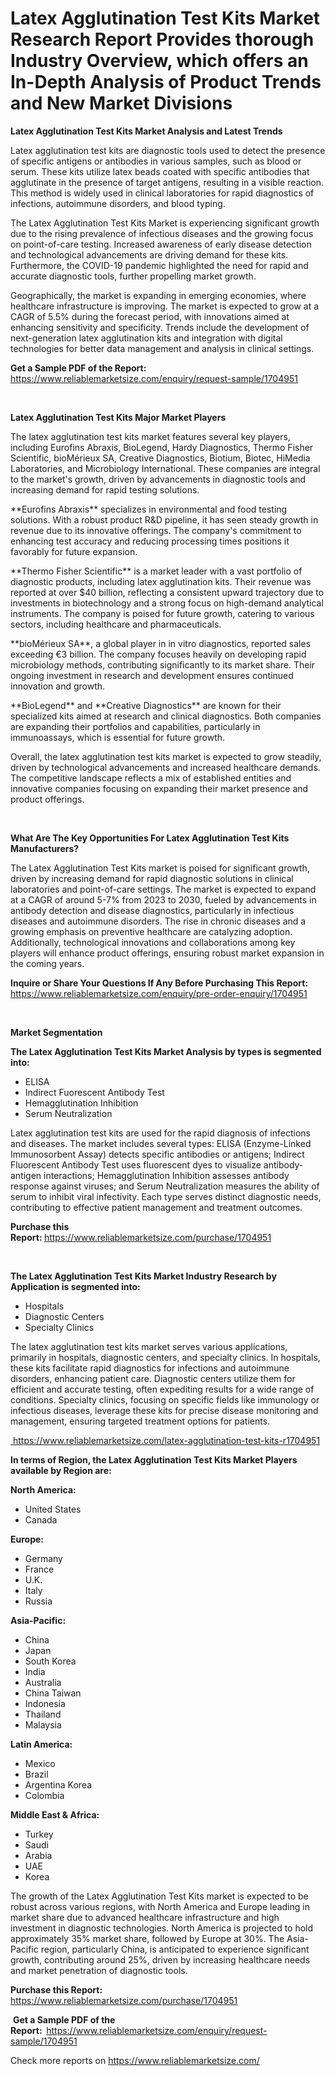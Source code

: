 <p><h1>Latex Agglutination Test Kits Market Research Report Provides thorough Industry Overview, which offers an In-Depth Analysis of Product Trends and New Market Divisions</h1></p><p><strong>Latex Agglutination Test Kits Market Analysis and Latest Trends</strong></p>
<p><p>Latex agglutination test kits are diagnostic tools used to detect the presence of specific antigens or antibodies in various samples, such as blood or serum. These kits utilize latex beads coated with specific antibodies that agglutinate in the presence of target antigens, resulting in a visible reaction. This method is widely used in clinical laboratories for rapid diagnostics of infections, autoimmune disorders, and blood typing.</p><p>The Latex Agglutination Test Kits Market is experiencing significant growth due to the rising prevalence of infectious diseases and the growing focus on point-of-care testing. Increased awareness of early disease detection and technological advancements are driving demand for these kits. Furthermore, the COVID-19 pandemic highlighted the need for rapid and accurate diagnostic tools, further propelling market growth.</p><p>Geographically, the market is expanding in emerging economies, where healthcare infrastructure is improving. The market is expected to grow at a CAGR of 5.5% during the forecast period, with innovations aimed at enhancing sensitivity and specificity. Trends include the development of next-generation latex agglutination kits and integration with digital technologies for better data management and analysis in clinical settings.</p></p>
<p><strong>Get a Sample PDF of the Report:&nbsp;</strong> <a href="https://www.reliablemarketsize.com/enquiry/request-sample/1704951?utm_campaign=3351&utm_medium=2&utm_source=Github&utm_content=ia&utm_term=27032025&utm_id=latex-agglutination-test-kits">https://www.reliablemarketsize.com/enquiry/request-sample/1704951</a></p>
<p>&nbsp;</p>
<p><strong>Latex Agglutination Test Kits Major Market Players</strong></p>
<p><p>The latex agglutination test kits market features several key players, including Eurofins Abraxis, BioLegend, Hardy Diagnostics, Thermo Fisher Scientific, bioMérieux SA, Creative Diagnostics, Biotium, Biotec, HiMedia Laboratories, and Microbiology International. These companies are integral to the market's growth, driven by advancements in diagnostic tools and increasing demand for rapid testing solutions.</p><p>**Eurofins Abraxis** specializes in environmental and food testing solutions. With a robust product R&D pipeline, it has seen steady growth in revenue due to its innovative offerings. The company's commitment to enhancing test accuracy and reducing processing times positions it favorably for future expansion.</p><p>**Thermo Fisher Scientific** is a market leader with a vast portfolio of diagnostic products, including latex agglutination kits. Their revenue was reported at over $40 billion, reflecting a consistent upward trajectory due to investments in biotechnology and a strong focus on high-demand analytical instruments. The company is poised for future growth, catering to various sectors, including healthcare and pharmaceuticals.</p><p>**bioMérieux SA**, a global player in in vitro diagnostics, reported sales exceeding €3 billion. The company focuses heavily on developing rapid microbiology methods, contributing significantly to its market share. Their ongoing investment in research and development ensures continued innovation and growth.</p><p>**BioLegend** and **Creative Diagnostics** are known for their specialized kits aimed at research and clinical diagnostics. Both companies are expanding their portfolios and capabilities, particularly in immunoassays, which is essential for future growth.</p><p>Overall, the latex agglutination test kits market is expected to grow steadily, driven by technological advancements and increased healthcare demands. The competitive landscape reflects a mix of established entities and innovative companies focusing on expanding their market presence and product offerings.</p></p>
<p>&nbsp;</p>
<p><strong>What Are The Key Opportunities For Latex Agglutination Test Kits Manufacturers?</strong></p>
<p><p>The Latex Agglutination Test Kits market is poised for significant growth, driven by increasing demand for rapid diagnostic solutions in clinical laboratories and point-of-care settings. The market is expected to expand at a CAGR of around 5-7% from 2023 to 2030, fueled by advancements in antibody detection and disease diagnostics, particularly in infectious diseases and autoimmune disorders. The rise in chronic diseases and a growing emphasis on preventive healthcare are catalyzing adoption. Additionally, technological innovations and collaborations among key players will enhance product offerings, ensuring robust market expansion in the coming years.</p></p>
<p><strong>Inquire or Share Your Questions If Any Before Purchasing This Report:</strong> <a href="https://www.reliablemarketsize.com/enquiry/pre-order-enquiry/1704951?utm_campaign=3351&utm_medium=2&utm_source=Github&utm_content=ia&utm_term=27032025&utm_id=latex-agglutination-test-kits">https://www.reliablemarketsize.com/enquiry/pre-order-enquiry/1704951</a></p>
<p>&nbsp;</p>
<p><strong>Market Segmentation</strong></p>
<p><strong>The Latex Agglutination Test Kits Market Analysis by types is segmented into:</strong></p>
<p><ul><li>ELISA</li><li>Indirect Fuorescent Antibody Test</li><li>Hemagglutination Inhibition</li><li>Serum Neutralization</li></ul></p>
<p><p>Latex agglutination test kits are used for the rapid diagnosis of infections and diseases. The market includes several types: ELISA (Enzyme-Linked Immunosorbent Assay) detects specific antibodies or antigens; Indirect Fluorescent Antibody Test uses fluorescent dyes to visualize antibody-antigen interactions; Hemagglutination Inhibition assesses antibody response against viruses; and Serum Neutralization measures the ability of serum to inhibit viral infectivity. Each type serves distinct diagnostic needs, contributing to effective patient management and treatment outcomes.</p></p>
<p><strong>Purchase this Report:&nbsp;</strong><a href="https://www.reliablemarketsize.com/purchase/1704951?utm_campaign=3351&utm_medium=2&utm_source=Github&utm_content=ia&utm_term=27032025&utm_id=latex-agglutination-test-kits">https://www.reliablemarketsize.com/purchase/1704951</a></p>
<p>&nbsp;</p>
<p><strong>The Latex Agglutination Test Kits Market Industry Research by Application is segmented into:</strong></p>
<p><ul><li>Hospitals</li><li>Diagnostic Centers</li><li>Specialty Clinics</li></ul></p>
<p><p>The latex agglutination test kits market serves various applications, primarily in hospitals, diagnostic centers, and specialty clinics. In hospitals, these kits facilitate rapid diagnostics for infections and autoimmune disorders, enhancing patient care. Diagnostic centers utilize them for efficient and accurate testing, often expediting results for a wide range of conditions. Specialty clinics, focusing on specific fields like immunology or infectious diseases, leverage these kits for precise disease monitoring and management, ensuring targeted treatment options for patients.</p></p>
<p><a href="https://www.reliablemarketsize.com/latex-agglutination-test-kits-r1704951?utm_campaign=3351&utm_medium=2&utm_source=Github&utm_content=ia&utm_term=27032025&utm_id=latex-agglutination-test-kits">&nbsp;https://www.reliablemarketsize.com/latex-agglutination-test-kits-r1704951</a></p>
<p><strong>In terms of Region, the Latex Agglutination Test Kits Market Players available by Region are:</strong></p>
<p>
    <p> <strong> North America: </strong>
        <ul>
            <li>United States</li>
            <li>Canada</li>
        </ul>
        </p> 
    <p> <strong> Europe: </strong>
        <ul>
            <li>Germany</li>
            <li>France</li>
            <li>U.K.</li>
            <li>Italy</li>
            <li>Russia</li>
        </ul>
        </p> 
    <p> <strong> Asia-Pacific: </strong>
        <ul>
            <li>China</li>
            <li>Japan</li>
            <li>South Korea</li>
            <li>India</li>
            <li>Australia</li>
            <li>China Taiwan</li>
            <li>Indonesia</li>
            <li>Thailand</li>
            <li>Malaysia</li>
        </ul>
        </p> 
    <p> <strong> Latin America: </strong>
        <ul>
            <li>Mexico</li>
            <li>Brazil</li>
            <li>Argentina Korea</li>
            <li>Colombia</li>
        </ul>
        </p> 
    <p> <strong> Middle East & Africa: </strong>
        <ul>
            <li>Turkey</li>
            <li>Saudi</li>
            <li>Arabia</li>
            <li>UAE</li>
            <li>Korea</li>
        </ul>
    </p>
    </p>
<p><p>The growth of the Latex Agglutination Test Kits market is expected to be robust across various regions, with North America and Europe leading in market share due to advanced healthcare infrastructure and high investment in diagnostic technologies. North America is projected to hold approximately 35% market share, followed by Europe at 30%. The Asia-Pacific region, particularly China, is anticipated to experience significant growth, contributing around 25%, driven by increasing healthcare needs and market penetration of diagnostic tools.</p></p>
<p><strong>Purchase this Report: </strong><a href="https://www.reliablemarketsize.com/purchase/1704951?utm_campaign=3351&utm_medium=2&utm_source=Github&utm_content=ia&utm_term=27032025&utm_id=latex-agglutination-test-kits">https://www.reliablemarketsize.com/purchase/1704951</a></p>
<p>&nbsp;<strong>Get a Sample PDF of the Report:&nbsp;&nbsp;</strong><a href="https://www.reliablemarketsize.com/enquiry/request-sample/1704951?utm_campaign=3351&utm_medium=2&utm_source=Github&utm_content=ia&utm_term=27032025&utm_id=latex-agglutination-test-kits">https://www.reliablemarketsize.com/enquiry/request-sample/1704951</a></p>
<p><strong></strong></p>
<p>Check more reports on <a href="https://www.reliablemarketsize.com/?utm_campaign=3351&utm_medium=2&utm_source=Github&utm_content=ia&utm_term=27032025&utm_id=latex-agglutination-test-kits">https://www.reliablemarketsize.com/</a></p>
